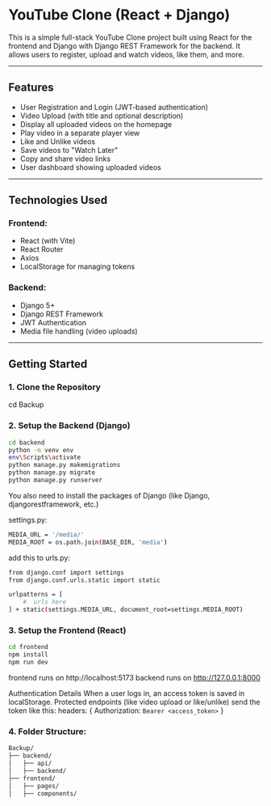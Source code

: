 # YouTube Clone (React + Django)

This is a simple full-stack YouTube Clone project built using React for the frontend and Django with Django REST Framework for the backend. It allows users to register, upload and watch videos, like them, and more.

---

## Features

- User Registration and Login (JWT-based authentication)
- Video Upload (with title and optional description)
- Display all uploaded videos on the homepage
- Play video in a separate player view
- Like and Unlike videos
- Save videos to "Watch Later"
- Copy and share video links
- User dashboard showing uploaded videos

---

## Technologies Used

### Frontend:
- React (with Vite)
- React Router
- Axios
- LocalStorage for managing tokens

### Backend:
- Django 5+
- Django REST Framework
- JWT Authentication
- Media file handling (video uploads)

---

## Getting Started

### 1. Clone the Repository

cd Backup

### 2. Setup the Backend (Django)

```bash
cd backend
python -m venv env
env\Scripts\activate
python manage.py makemigrations
python manage.py migrate
python manage.py runserver
```
You also need to install the packages of Django (like Django, djangorestframework, etc.)

settings.py:
```bash
MEDIA_URL = '/media/'
MEDIA_ROOT = os.path.join(BASE_DIR, 'media')
```

add this to urls.py:
```bash
from django.conf import settings
from django.conf.urls.static import static

urlpatterns = [
    #  urls here
] + static(settings.MEDIA_URL, document_root=settings.MEDIA_ROOT)
```

### 3. Setup the Frontend (React)

```bash
cd frontend
npm install
npm run dev
```

frontend runs on http://localhost:5173
backend runs on http://127.0.0.1:8000

Authentication Details
When a user logs in, an access token is saved in localStorage.
Protected endpoints (like video upload or like/unlike) send the token like this:
headers: {
  Authorization: `Bearer <access_token>`
}

### 4. Folder Structure:

```bash
Backup/
├── backend/
│   ├── api/
│   ├── backend/
├── frontend/
│   ├── pages/
│   ├── components/


